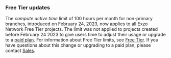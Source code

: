 ### Free Tier updates

The _compute active time_ limit of 100 hours per month for non-primary branches, introduced on February 24, 2023, now applies to all Exzo Network Free Tier projects. The limit was not applied to projects created before February 24 2023 to give users time to adjust their usage or upgrade to a [paid plan](/docs/introduction/plans). For information about Free Tier limits, see [Free Tier](/docs/introduction/free-tier). If you have questions about this change or upgrading to a paid plan, please contact [Sales](https://neon.tech/contact-sales).
